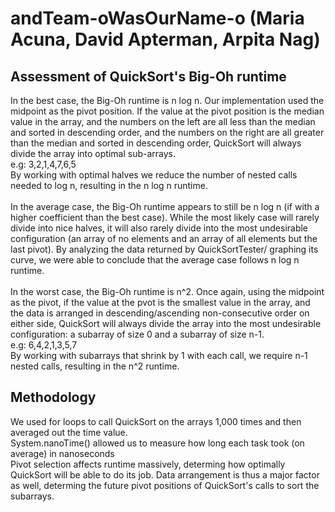 # andTeam-oWasOurName-o (Maria Acuna, David Apterman, Arpita Nag)
<h2> Assessment of QuickSort's Big-Oh runtime </h2>

In the best case, the Big-Oh runtime is n log n. Our implementation used the midpoint as the pivot position. If the value at the pivot position is the median value in the array, and the numbers on the left are all less than the median and sorted in descending order, and the numbers on the right are all greater than the median and sorted in descending order, QuickSort will always divide the array into optimal sub-arrays. <br>
e.g: 3,2,1,4,7,6,5 <br>
By working with optimal halves we reduce the number of nested calls needed to log n, resulting in the n log n runtime.
<br><br>
In the average case, the Big-Oh runtime appears to still be n log n (if with a higher coefficient than the best case). While the most likely case will rarely divide into nice halves, it will also rarely divide into the most undesirable configuration (an array of no elements and an array of all elements but the last pivot). By analyzing the data returned by QuickSortTester/ graphing its curve, we were able to conclude that the average case follows n log n runtime. 
<br><br>
In the worst case, the Big-Oh runtime is n^2. Once again, using the midpoint as the pivot, if the value at the pvot is the smallest value in the array, and the data is arranged in descending/ascending non-consecutive order on either side, QuickSort will always divide the array into the most undesirable configuration: a subarray of size 0 and a subarray of size n-1. <br>
e.g: 6,4,2,1,3,5,7 <br>
By working with subarrays that shrink by 1 with each call, we require n-1 nested calls, resulting in the n^2 runtime. 

<h2> Methodology </h2>

We used for loops to call QuickSort on the arrays 1,000 times and then averaged out the time value. <br>
System.nanoTime() allowed us to measure how long each task took (on average) in nanoseconds <br>
Pivot selection affects runtime massively, determing how optimally QuickSort will be able to do its job. Data arrangement is thus a major factor as well, determing the future pivot positions of QuickSort's calls to sort the subarrays.
